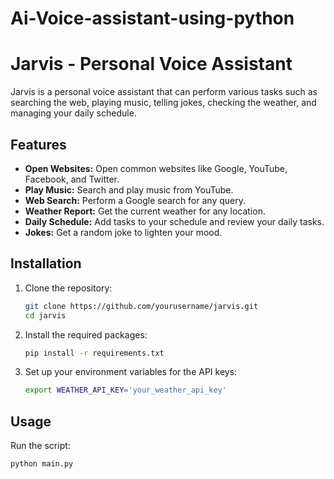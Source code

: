 # Ai-Voice-assistant-using-python

# Jarvis - Personal Voice Assistant

Jarvis is a personal voice assistant that can perform various tasks such as searching the web, playing music, telling jokes, checking the weather, and managing your daily schedule.

## Features
- **Open Websites:** Open common websites like Google, YouTube, Facebook, and Twitter.
- **Play Music:** Search and play music from YouTube.
- **Web Search:** Perform a Google search for any query.
- **Weather Report:** Get the current weather for any location.
- **Daily Schedule:** Add tasks to your schedule and review your daily tasks.
- **Jokes:** Get a random joke to lighten your mood.

## Installation

1. Clone the repository:
    ```sh
    git clone https://github.com/yourusername/jarvis.git
    cd jarvis
    ```

2. Install the required packages:
    ```sh
    pip install -r requirements.txt
    ```

3. Set up your environment variables for the API keys:
    ```sh
    export WEATHER_API_KEY='your_weather_api_key'
    ```

## Usage

Run the script:
```sh
python main.py
